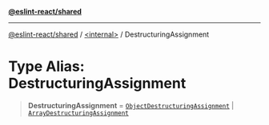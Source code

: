 [**@eslint-react/shared**](../../README.md)

***

[@eslint-react/shared](../../README.md) / [\<internal\>](../README.md) / DestructuringAssignment

# Type Alias: DestructuringAssignment

> **DestructuringAssignment** = [`ObjectDestructuringAssignment`](../interfaces/ObjectDestructuringAssignment.md) \| [`ArrayDestructuringAssignment`](../interfaces/ArrayDestructuringAssignment.md)
